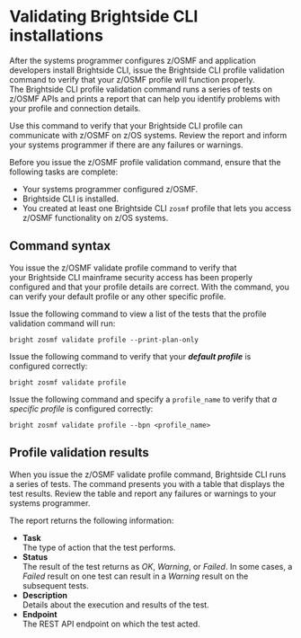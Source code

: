 # Validating Brightside CLI installations

After the systems programmer configures z/OSMF and application developers install Brightside CLI, issue the Brightside CLI profile validation command to verify that your z/OSMF profile will function properly. The Brightside CLI profile validation command runs a series of tests on z/OSMF APIs and prints a report that can help you identify problems with your profile and connection details.

Use this command to verify that your Brightside CLI profile can communicate with z/OSMF on z/OS systems. Review the report and inform your systems programmer if there are any failures or warnings.

Before you issue the z/OSMF profile validation command, ensure that the following tasks are complete:

  - Your systems programmer configured z/OSMF.
  - Brightside CLI is installed.
  - You created at least one Brightside CLI `zosmf` profile that lets you access z/OSMF functionality on z/OS systems.

## Command syntax

You issue the z/OSMF validate profile command to verify that your Brightside CLI mainframe security access has been properly configured and that your profile details are correct. With the command, you can verify your default profile or any other specific profile.

Issue the following command to view a list of the tests that the profile validation command will run:

```bright zosmf validate profile --print-plan-only```

Issue the following command to verify that your ***default profile*** is configured correctly:

```bright zosmf validate profile```

Issue the following command and specify a `profile_name` to verify that *a specific profile* is configured correctly:

```bright zosmf validate profile --bpn <profile_name>```

## Profile validation results

When you issue the z/OSMF validate profile command, Brightside CLI runs a series of tests. The command presents you with a table that displays the test results. Review the table and report any
failures or warnings to your systems programmer.

The report returns the following information:

  - **Task**  
    The type of action that the test performs.
  - **Status**  
    The result of the test returns as *OK*, *Warning*, or *Failed*. In
    some cases, a *Failed* result on one test can result in a
    *Warning* result on the subsequent tests.
  - **Description**  
    Details about the execution and results of the test.
  - **Endpoint**  
    The REST API endpoint on which the test acted.
